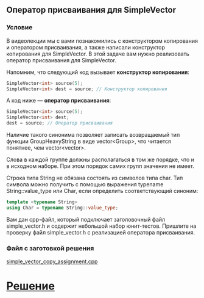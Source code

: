 ## Оператор присваивания для SimpleVector ##

### Условие ###

В видеолекции мы с вами познакомились с конструктором копирования и оператором присваивания, а также написали конструктор копирования для SimpleVector. В этой задаче вам нужно реализовать оператор присваивания для SimpleVector.

Напомним, что следующий код вызывает **конструктор копирования**:

```cpp
SimpleVector<int> source(5);
SimpleVector<int> dest = source; // Конструктор копирования
```

А код ниже — **оператор присваивания**:

```cpp
SimpleVector<int> source(5);
SimpleVector<int> dest;
dest = source; // Оператор присваивания
```

Наличие такого синонима позволяет записать возвращаемый тип функции GroupHeavyString в виде vector<Group<String>>, что читается понятнее, чем vector<vector<String>>.

Слова в каждой группе должны располагаться в том же порядке, что и в исходном наборе. При этом порядок самих групп значения не имеет.

Строка типа String не обязана состоять из символов типа char. Тип символа можно получить с помощью выражения typename String::value_type или Char<String>, если определить соответствующий синоним:

```cpp
template <typename String>
using Char = typename String::value_type;
```

Вам дан cpp-файл, который подключает заголовочный файл simple_vector.h и содержит небольшой набор юнит-тестов. Пришлите на проверку файл simple_vector.h с реализацией оператора присваивания.

### Файл с заготовкой решения ###

[simple_vector_copy_assignment.cpp](Source/simple_vector_copy_assignment.cpp)


# [Решение](Solution/simple_vector_copy_assignment.cpp)
